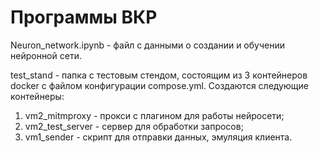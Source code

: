 # Программы ВКР  

Neuron_network.ipynb - файл с данными о создании и обучении нейронной сети.  

  test_stand - папка с тестовым стендом, состоящим из 3 контейнеров docker с файлом конфигурации compose.yml. Создаются следующие контейнеры:  
1. vm2_mitmproxy - прокси с плагином для работы нейросети;  
2. vm2_test_server - сервер для обработки запросов;  
3. vm1_sender - скрипт для отправки данных, эмуляция клиента.
